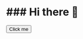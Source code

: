<h1>### Hi there 👋</h1>
<button name="button">Click me</button>
<!--
**MauSoC/MauSoC** is a ✨ _special_ ✨ repository because its `README.md` (this file) appears on your GitHub profile.

Here are some ideas to get you started:

- 🔭 I’m currently working on ...
- 🌱 I’m currently learning ...
- 👯 I’m looking to collaborate on ...
- 🤔 I’m looking for help with ...
- 💬 Ask me about ...
- 📫 How to reach me: ...
- 😄 Pronouns: ...
- ⚡ Fun fact: ...
-->
![Linkedln](https://user-images.githubusercontent.com/97703015/228125226-6f413cf4-cec0-4947-8bed-5e24e7eaf6d0.png)

